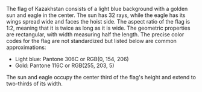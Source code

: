The flag of Kazakhstan consists of a light blue background with a golden sun and eagle in the center. The sun has 32 rays, while the eagle has its wings spread wide and faces the hoist side. The aspect ratio of the flag is 1:2, meaning that it is twice as long as it is wide. The geometric properties are rectangular, with width measuring half the length. The precise color codes for the flag are not standardized but listed below are common approximations:

- Light blue: Pantone 306C or RGB(0, 154, 206)
- Gold: Pantone 116C or RGB(255, 203, 5)

The sun and eagle occupy the center third of the flag's height and extend to two-thirds of its width.